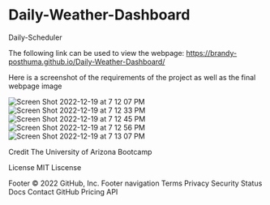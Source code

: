 # Daily-Weather-Dashboard

Daily-Scheduler


The following link can be used to view the webpage: https://brandy-posthuma.github.io/Daily-Weather-Dashboard/

Here is a screenshot of the requirements of the project as well as the final webpage image

![Screen Shot 2022-12-19 at 7 12 07 PM](https://user-images.githubusercontent.com/106634926/208565137-0cab3e34-17d2-434f-aa02-1fdeadb940c7.png)
![Screen Shot 2022-12-19 at 7 12 33 PM](https://user-images.githubusercontent.com/106634926/208565145-f32977c6-f14d-472e-b475-e7fe336ff5d5.png)
![Screen Shot 2022-12-19 at 7 12 45 PM](https://user-images.githubusercontent.com/106634926/208565152-99f8ba88-7251-4eb9-991d-e8e802cd1a5a.png)
![Screen Shot 2022-12-19 at 7 12 56 PM](https://user-images.githubusercontent.com/106634926/208565158-c87f8c6f-8947-45ee-a737-787e27a7b951.png)
![Screen Shot 2022-12-19 at 7 13 07 PM](https://user-images.githubusercontent.com/106634926/208565169-da52f248-46a6-41c3-9df9-b8923cd02622.png)

Credit The University of Arizona Bootcamp

License MIT Liscense

Footer
© 2022 GitHub, Inc.
Footer navigation
Terms
Privacy
Security
Status
Docs
Contact GitHub
Pricing
API
